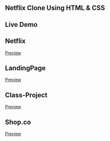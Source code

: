 
## Netflix Clone Using HTML & CSS


## Live Demo

## Netflix
[Preview](https://ashahad07.github.io/HTML_CSS_Projects/Netflix)

## LandingPage
[Preview](https://ashahad07.github.io/HTML_CSS_Projects/Landing-Page)

## Class-Project
[Preview](https://ashahad07.github.io/HTML_CSS_Projects/Class-Project)

## Shop.co
[Preview](https://ashahad07.github.io/HTML_CSS_Projects/Shop.co)
